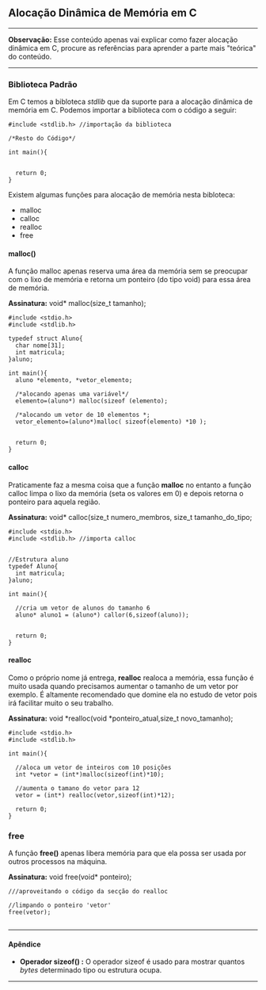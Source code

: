 ## Alocação Dinâmica de Memória em C


___
**Observação:** Esse conteúdo apenas vai explicar como fazer alocação dinâmica em C, procure as referências para aprender a parte mais "teórica" do conteúdo.
___

### Biblioteca Padrão
  Em C temos a bibloteca *stdlib* que da suporte para a alocação dinâmica de memória em C. Podemos importar a biblioteca com o código a seguir:

  ```
  #include <stdlib.h> //importação da biblioteca

  /*Resto do Código*/

  int main(){


    return 0;
  }

  ```

Existem algumas funções para alocação de memória nesta bibloteca:
  * malloc
  * calloc
  * realloc
  * free


#### malloc()

A função malloc apenas reserva uma área da memória sem se preocupar com o lixo de memória e retorna um ponteiro (do tipo void) para essa área de memória.

**Assinatura:**
  void* malloc(size_t tamanho);

```
#include <stdio.h>
#include <stdlib.h>

typedef struct Aluno{
  char nome[31];
  int matricula;
}aluno;

int main(){
  aluno *elemento, *vetor_elemento;

  /*alocando apenas uma variável*/
  elemento=(aluno*) malloc(sizeof (elemento);

  /*alocando um vetor de 10 elementos *;
  vetor_elemento=(aluno*)malloc( sizeof(elemento) *10 );


  return 0;
}

```
#### calloc

Praticamente faz a mesma coisa que a função **malloc** no entanto a função calloc limpa o lixo da memória (seta os valores em 0) e depois retorna o ponteiro para aquela região.

**Assinatura:** void* calloc(size_t numero_membros, size_t tamanho_do_tipo;


```
#include <stdio.h>
#include <stdlib.h> //importa calloc


//Estrutura aluno
typedef Aluno{
  int matricula;
}aluno;

int main(){

  //cria um vetor de alunos do tamanho 6
  aluno* aluno1 = (aluno*) callor(6,sizeof(aluno));


  return 0;
}

```
#### realloc

Como o próprio nome já entrega, **realloc** realoca a memória, essa função é muito usada quando precisamos aumentar o tamanho de um vetor por exemplo. É altamente recomendado que domine ela no estudo de vetor pois irá facilitar muito o seu trabalho.

**Assinatura:** void *realloc(void *ponteiro_atual,size_t novo_tamanho);

```
#include <stdio.h>
#include <stdlib.h>

int main(){

  //aloca um vetor de inteiros com 10 posições
  int *vetor = (int*)malloc(sizeof(int)*10);

  //aumenta o tamano do vetor para 12
  vetor = (int*) realloc(vetor,sizeof(int)*12);

  return 0;
}

```
### free

A função **free()** apenas libera memória para que ela possa ser usada por outros processos na máquina.

**Assinatura:** void free(void* ponteiro);

```
///aproveitando o código da secção do realloc

//limpando o ponteiro 'vetor'
free(vetor);


```



___
#### Apêndice

  * **Operador sizeof() :** O operador sizeof é usado para mostrar quantos *bytes* determinado tipo ou estrutura ocupa.
___
